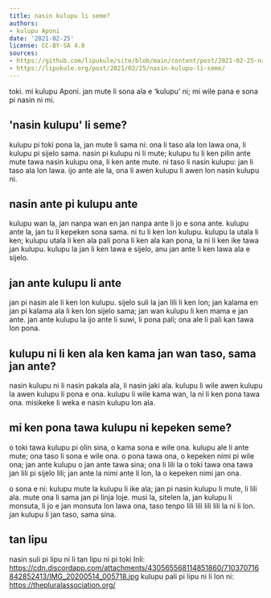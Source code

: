 ```yaml
---
title: nasin kulupu li seme?
authors:
- kulupu Aponi
date: '2021-02-25'
license: CC-BY-SA 4.0
sources:
- https://github.com/lipukule/site/blob/main/content/post/2021-02-25-nasinkulupu.md
- https://lipukule.org/post/2021/02/25/nasin-kulupu-li-seme/
---
```


toki. mi kulupu Aponi. jan mute li sona ala e ‘kulupu’ ni; mi wile pana e sona pi nasin ni mi.

## 'nasin kulupu' li seme?

kulupu pi toki pona la, jan mute li sama ni: ona li taso ala lon lawa ona, li kulupu pi sijelo sama. nasin pi kulupu ni li mute; kulupu tu li ken pilin ante mute tawa nasin kulupu ona, li ken ante mute. ni taso li nasin kulupu: jan li taso ala lon lawa. ijo ante ale la, ona li awen kulupu li awen lon nasin kulupu ni.

## nasin ante pi kulupu ante

kulupu wan la, jan nanpa wan en jan nanpa ante li jo e sona ante. kulupu ante la, jan tu li kepeken sona sama. ni tu li ken lon kulupu. kulupu la utala li ken; kulupu utala li ken ala pali pona li ken ala kan pona, la ni li ken ike tawa jan kulupu. kulupu la jan li ken lawa e sijelo, anu jan ante li ken lawa ala e sijelo.

## jan ante kulupu li ante

jan pi nasin ale li ken lon kulupu. sijelo suli la jan lili li ken lon; jan kalama en jan pi kalama ala li ken lon sijelo sama; jan wan kulupu li ken mama e jan ante. jan ante kulupu la ijo ante li suwi, li pona pali; ona ale li pali kan tawa lon pona.

## kulupu ni li ken ala ken kama jan wan taso, sama jan ante?

nasin kulupu ni li nasin pakala ala, li nasin jaki ala. kulupu li wile awen kulupu la awen kulupu li pona e ona. kulupu li wile kama wan, la ni li ken pona tawa ona. misikeke li weka e nasin kulupu lon ala.

## mi ken pona tawa kulupu ni kepeken seme?

o toki tawa kulupu pi olin sina, o kama sona e wile ona. kulupu ale li ante mute; ona taso li sona e wile ona. o pona tawa ona, o kepeken nimi pi wile ona; jan ante kulupu o jan ante tawa sina; ona li lili la o toki tawa ona tawa jan lili pi sijelo lili; jan ante la nimi ante li lon, la o kepeken nimi jan ona.

o sona e ni: kulupu mute la kulupu li ike ala; jan pi nasin kulupu li mute, li lili ala. mute ona li sama jan pi linja loje. musi la, sitelen la, jan kulupu li monsuta, li jo e jan monsuta lon lawa ona, taso tenpo lili lili lili lili la ni li lon. jan kulupu li jan taso, sama sina.

## tan lipu
nasin suli pi lipu ni li tan lipu ni pi toki Inli: https://cdn.discordapp.com/attachments/430565568114851860/710370716842852413/IMG_20200514_005718.jpg
kulupu pali pi lipu ni li lon ni: https://thepluralassociation.org/